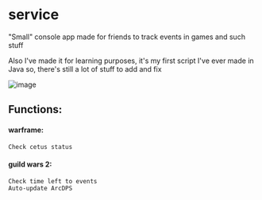 # service
"Small" console app made for friends to track events in games and such stuff

Also I've made it for learning purposes, it's my first script I've ever made in Java so, there's still a lot of stuff to add and fix 

![image](https://user-images.githubusercontent.com/18237380/162548422-85f50dae-264f-4364-84fb-226b525e08eb.png)

## Functions:
#### warframe:
```
Check cetus status
```

#### guild wars 2:
```
Check time left to events
Auto-update ArcDPS
```
